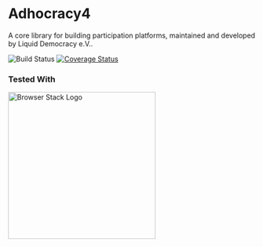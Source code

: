 Adhocracy4
==========

A core library for building participation platforms,
maintained and developed by Liquid Democracy e.V..

![Build Status](https://github.com/liqd/adhocracy4/actions/workflows/django.yml/badge.svg)
[![Coverage Status](https://coveralls.io/repos/github/liqd/adhocracy4/badge.svg?branch=main)](https://coveralls.io/github/liqd/adhocracy4?branch=main)

### Tested With

[<img src="http://www.browserstack.com/images/layout/browserstack-logo-600x315.png" alt="Browser Stack Logo" width="300">](https://www.browserstack.com/)

